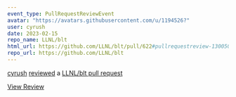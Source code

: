 ```yaml
---
event_type: PullRequestReviewEvent
avatar: "https://avatars.githubusercontent.com/u/1194526?"
user: cyrush
date: 2023-02-15
repo_name: LLNL/blt
html_url: https://github.com/LLNL/blt/pull/622#pullrequestreview-1300502015
repo_url: https://github.com/LLNL/blt
---
```


<a href='https://github.com/cyrush' target='_blank'>cyrush</a> <a href='https://github.com/LLNL/blt/pull/622#pullrequestreview-1300502015' target='_blank'>reviewed</a> a <a href='https://github.com/LLNL/blt/pull/622' target='_blank'>LLNL/blt pull request</a>

<small></small>

<a href='https://github.com/LLNL/blt/pull/622#pullrequestreview-1300502015' target='_blank'>View Review</a>